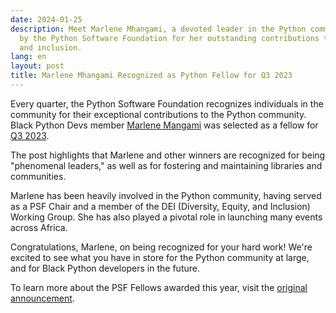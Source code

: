 ```yaml
---
date: 2024-01-25
description: Meet Marlene Mhangami, a devoted leader in the Python community, recognized
  by the Python Software Foundation for her outstanding contributions to diversity
  and inclusion.
lang: en
layout: post
title: Marlene Mhangami Recognized as Python Fellow for Q3 2023
---
```


Every quarter, the Python Software Foundation recognizes individuals in the community for their exceptional contributions to the Python community. Black Python Devs member [Marlene Mangami](http://marlenemhangami.com/) was selected as a fellow for [Q3 2023](https://pyfound.blogspot.com/2024/01/announcing-python-software-foundation.html).

The post highlights that Marlene and other winners are recognized for being "phenomenal leaders," as well as for fostering and maintaining libraries and communities.

Marlene has been heavily involved in the Python community, having served as a PSF Chair and a member of the DEI (Diversity, Equity, and Inclusion) Working Group. She has also played a pivotal role in launching many events across Africa.

Congratulations, Marlene, on being recognized for your hard work! We're excited to see what you have in store for the Python community at large, and for Black Python developers in the future.

To learn more about the PSF Fellows awarded this year, visit the [original announcement](https://pyfound.blogspot.com/2024/01/announcing-python-software-foundation.html).
